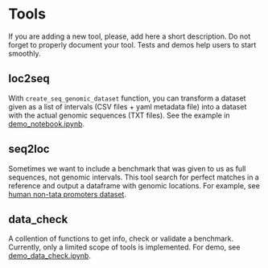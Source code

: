 # Tools

If you are adding a new tool, please, add here a short description. Do not forget to properly document your tool. Tests and demos help users to start smoothly.

## loc2seq

With `create_seq_genomic_dataset` function, you can transform a dataset given as a list of intervals (CSV files + yaml metadata file) into a dataset with the actual genomic sequences (TXT files). See the example in [demo_notebook.ipynb](loc2seq/demo/demo_notebook.ipynb).

## seq2loc

Sometimes we want to include a benchmark that was given to us as full sequences, not genomic intervals. This tool search for perfect matches in a reference and output a dataframe with genomic locations. For example, see [human non-tata promoters dataset](../../docs/human_nontata_promoters/create_datasets.ipynb).

## data_check

 A collention of functions to get info, check or validate a benchmark. Currently, only a limited scope of tools is implemented. For demo, see [demo_data_check.ipynb](data_check/demo_data_check.ipynb).
